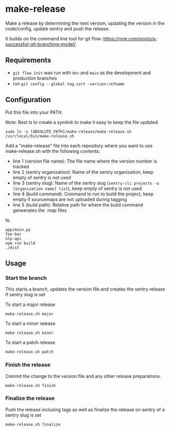# make-release

Make a release by determining the next version, updating the version in the code/config, update sentry and push the release.

It builds on the command line tool for git flow:
https://nvie.com/posts/a-successful-git-branching-model/

## Requirements

* `git flow init` was run with `dev` and `main` as the development and production branches
* run `git config --global tag.sort -version:refname`

## Configuration

Put this file into your PATH.

Note: Best is to create a symlink to make it easy to keep the file updated.

```
sudo ln -s [ABSOLUTE_PATH]/make-release/make-release.sh /usr/local/bin/make-release.sh
```

Add a "make-release" file into each repository where you want to use make-release.sh with the following contents:

* line 1 (version file name): The file name where the version number is tracked
* line 2 (sentry organization): Name of the sentry organization, keep empty of sentry is not used
* line 3 (sentry slug): Name of the sentry slug (`sentry-cli projects -o [organization name] list`), keep empty of sentry is not used
* line 4 (build command): Command to run to build the project, keep empty if sourcemaps are not uploaded during tagging
* line 5 (build path): Relative path for where the build command geneerates the .map files

fe.

```
app/main.py
foo-bar
nlp-api
npm run build
./dist
```

## Usage

### Start the branch

This starts a branch, updates the version file and creates the sentry release if sentry slug is set

To start a major release

```
make-release.sh major
```

To start a minor release

```
make-release.sh minor
```

To start a patch release

```
make-release.sh patch
```

### Finish the release

Commit the change to the version file and any other release preparations.

```
make-release.sh finish
```

### Finalize the release

Push the release inclusing tags as well as finalize the release on sentry of a sentry slug is set

```
make-release.sh finalize
```
